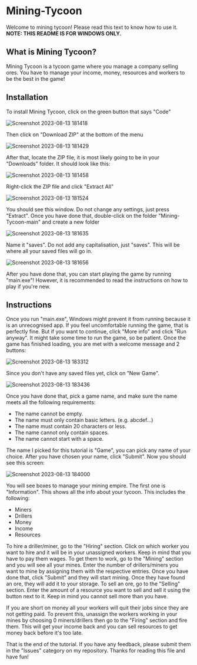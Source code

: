 # Mining-Tycoon
Welcome to mining tycoon! Please read this text to know how to use it. **NOTE: THIS README IS FOR WINDOWS ONLY.**
## What is Mining Tycoon?
Mining Tycoon is a tycoon game where you manage a company selling ores. You have to manage your income, money, resources and workers to be the best in the game!
## Installation
To install Mining Tycoon, click on the green button that says "Code"

![Screenshot 2023-08-13 181418](https://github.com/MesonProgrammer/Mining-Tycoon/assets/128739161/d98d6228-b2fa-411c-95c6-bee19a39d2c6)

Then click on "Download ZIP" at the bottom of the menu

![Screenshot 2023-08-13 181429](https://github.com/MesonProgrammer/Mining-Tycoon/assets/128739161/86374052-a86a-4f13-817a-1b70c63b8577)

After that, locate the ZIP file, it is most likely going to be in your "Downloads" folder. It should look like this:

![Screenshot 2023-08-13 181458](https://github.com/MesonProgrammer/Mining-Tycoon/assets/128739161/fcf39731-3565-4dee-8305-708b9cc10831)

Right-click the ZIP file and click "Extract All"

![Screenshot 2023-08-13 181524](https://github.com/MesonProgrammer/Mining-Tycoon/assets/128739161/9f691f09-278b-4805-8877-9f6b2199ee3b)

You should see this window. Do not change any settings, just press "Extract". Once you have done that, double-click on the folder "Mining-Tycoon-main" and create a new folder

![Screenshot 2023-08-13 181635](https://github.com/MesonProgrammer/Mining-Tycoon/assets/128739161/1565243f-9d25-475c-a38d-aed0d12ce62a)

Name it "saves". Do not add any capitalisation, just "saves". This will be where all your saved files will go in.

![Screenshot 2023-08-13 181656](https://github.com/MesonProgrammer/Mining-Tycoon/assets/128739161/8deb98fd-f548-4049-be4a-ceb2dcca77f1)

After you have done that, you can start playing the game by running "main.exe"! However, it is recommended to read the instructions on how to play if you're new.
## Instructions
Once you run "main.exe", Windows might prevent it from running because it is an unrecognised app. If you feel uncomfortable running the game, that is perfectly fine. But if you want to continue, click "More info" and click "Run anyway".
It might take some time to run the game, so be patient.
Once the game has finished loading, you are met with a welcome message and 2 buttons:

![Screenshot 2023-08-13 183312](https://github.com/MesonProgrammer/Mining-Tycoon/assets/128739161/5ecd64dd-8577-4827-89a0-7ca50da4f538)

Since you don't have any saved files yet, click on "New Game".

![Screenshot 2023-08-13 183436](https://github.com/MesonProgrammer/Mining-Tycoon/assets/128739161/aed04354-298e-4523-a917-50d3a9558cee)

Once you have done that, pick a game name, and make sure the name meets all the following requirements:
- The name cannot be empty.
- The name must only contain basic letters. (e.g. abcdef...)
- The name must contain 20 characters or less.
- The name cannot only contain spaces.
- The name cannot start with a space.

The name I picked for this tutorial is "Game", you can pick any name of your choice. After you have chosen your name, click "Submit".
Now you should see this screen:

![Screenshot 2023-08-13 184000](https://github.com/MesonProgrammer/Mining-Tycoon/assets/128739161/73809d51-0115-4dbf-97ad-c10526aa1cab)

You will see boxes to manage your mining empire. The first one is "Information". This shows all the info about your tycoon. This includes the following:
- Miners
- Drillers
- Money
- Income
- Resources

To hire a driller/miner, go to the "Hiring" section. Click on which worker you want to hire and it will be in your unassigned workers. Keep in mind that you have to pay them wages. To get them to work, go to the "Mining" section and you will see all your mines.
Enter the number of drillers/miners you want to mine by assigning them with the respective entries. Once you have done that, click "Submit" and they will start mining. Once they have found an ore, they will add it to your storage. To sell an ore, go to the "Selling" section.
Enter the amount of a resource you want to sell and sell it using the button next to it. Keep in mind you cannot sell more than you have.

If you are short on money all your workers will quit their jobs since they are not getting paid. To prevent this, unassign the workers working in your mines by choosing 0 miners/drillers then go to the "Firing" section and fire them. This will get your income back and you can sell resources to get money back before it's too late.

That is the end of the tutorial. If you have any feedback, please submit them in the "Issues" category on my repository. Thanks for reading this file and have fun!
